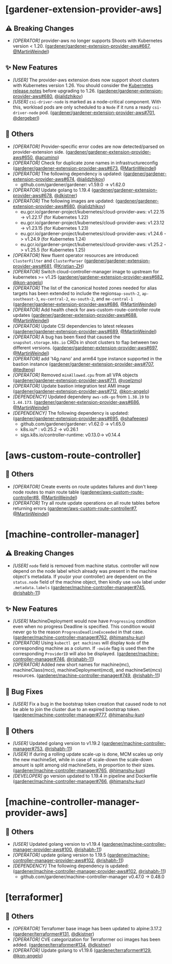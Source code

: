 # [gardener-extension-provider-aws]
## ⚠️ Breaking Changes
* *[OPERATOR]* provider-aws no longer supports Shoots with Кubernetes version < 1.20. ([gardener/gardener-extension-provider-aws#667](https://github.com/gardener/gardener-extension-provider-aws/pull/667), [@MartinWeindel](https://github.com/MartinWeindel))
## ✨ New Features
* *[USER]* The provider-aws extension does now support shoot clusters with Kubernetes version 1.26. You should consider the [Kubernetes release notes](https://github.com/kubernetes/kubernetes/blob/master/CHANGELOG/CHANGELOG-1.26.md) before upgrading to 1.26. ([gardener/gardener-extension-provider-aws#680](https://github.com/gardener/gardener-extension-provider-aws/pull/680), [@ialidzhikov](https://github.com/ialidzhikov))
* *[USER]* `csi-driver-node` is marked as a node-critical component. With this, workload pods are only scheduled to a `Node` if it runs a ready `csi-driver-node` pod. ([gardener/gardener-extension-provider-aws#701](https://github.com/gardener/gardener-extension-provider-aws/pull/701), [@dergeberl](https://github.com/dergeberl))
## 🏃 Others
* *[OPERATOR]* Provider-specific error codes are now detected/parsed on provider-extension side. ([gardener/gardener-extension-provider-aws#650](https://github.com/gardener/gardener-extension-provider-aws/pull/650), [@acumino](https://github.com/acumino))
* *[OPERATOR]* Check for duplicate zone names in infrastructureconfig ([gardener/gardener-extension-provider-aws#673](https://github.com/gardener/gardener-extension-provider-aws/pull/673), [@MartinWeindel](https://github.com/MartinWeindel))
* *[OPERATOR]* The following dependency is updated: ([gardener/gardener-extension-provider-aws#674](https://github.com/gardener/gardener-extension-provider-aws/pull/674), [@ialidzhikov](https://github.com/ialidzhikov))
  * github.com/gardener/gardener: v1.59.0 -> v1.62.0
* *[OPERATOR]* Update golang to 1.19.4 ([gardener/gardener-extension-provider-aws#678](https://github.com/gardener/gardener-extension-provider-aws/pull/678), [@dkistner](https://github.com/dkistner))
* *[OPERATOR]* The following images are updated: ([gardener/gardener-extension-provider-aws#680](https://github.com/gardener/gardener-extension-provider-aws/pull/680), [@ialidzhikov](https://github.com/ialidzhikov))
  * eu.gcr.io/gardener-project/kubernetes/cloud-provider-aws: v1.22.15 -> v1.22.17 (for Kubernetes 1.22)
  * eu.gcr.io/gardener-project/kubernetes/cloud-provider-aws: v1.23.12 -> v1.23.15 (for Kubernetes 1.23)
  * eu.gcr.io/gardener-project/kubernetes/cloud-provider-aws: v1.24.6 -> v1.24.9 (for Kubernetes 1.24)
  * eu.gcr.io/gardener-project/kubernetes/cloud-provider-aws: v1.25.2 -> v1.25.5 (for Kubernetes 1.25)
* *[OPERATOR]* New fluent operator resources are introduced: `ClusterFilter` and `ClusterParser` ([gardener/gardener-extension-provider-aws#681](https://github.com/gardener/gardener-extension-provider-aws/pull/681), [@Kristian-ZH](https://github.com/Kristian-ZH))
* *[OPERATOR]* Switch cloud-controller-manager image to upstream for kubernetes >= v1.25 ([gardener/gardener-extension-provider-aws#682](https://github.com/gardener/gardener-extension-provider-aws/pull/682), [@kon-angelo](https://github.com/kon-angelo))
* *[OPERATOR]* The list of the canonical hosted zones needed for alias targets has been extended to include the regions`ap-south-2`, `ap-southeast-3`, `eu-central-2`, `eu-south-2`, and `me-central-1` ([gardener/gardener-extension-provider-aws#686](https://github.com/gardener/gardener-extension-provider-aws/pull/686), [@MartinWeindel](https://github.com/MartinWeindel))
* *[OPERATOR]* Add health check for aws-custom-route-controller route updates ([gardener/gardener-extension-provider-aws#688](https://github.com/gardener/gardener-extension-provider-aws/pull/688), [@MartinWeindel](https://github.com/MartinWeindel))
* *[OPERATOR]* Update CSI dependencies to latest releases ([gardener/gardener-extension-provider-aws#689](https://github.com/gardener/gardener-extension-provider-aws/pull/689), [@MartinWeindel](https://github.com/MartinWeindel))
* *[OPERATOR]* A bug has been fixed that caused the `snapshot.storage.k8s.io` CRDs in shoot clusters to flap between two different versions. ([gardener/gardener-extension-provider-aws#697](https://github.com/gardener/gardener-extension-provider-aws/pull/697), [@MartinWeindel](https://github.com/MartinWeindel))
* *[OPERATOR]* add 't4g.nano' and arm64 type instance supported in the bastion instance ([gardener/gardener-extension-provider-aws#707](https://github.com/gardener/gardener-extension-provider-aws/pull/707), [@tedteng](https://github.com/tedteng))
* *[OPERATOR]* Removed `minAllowed.cpu` from all VPA objects ([gardener/gardener-extension-provider-aws#711](https://github.com/gardener/gardener-extension-provider-aws/pull/711), [@voelzmo](https://github.com/voelzmo))
* *[OPERATOR]* Update bastion integration test AMI image ([gardener/gardener-extension-provider-aws#712](https://github.com/gardener/gardener-extension-provider-aws/pull/712), [@kon-angelo](https://github.com/kon-angelo))
* *[DEPENDENCY]* Updated dependeny `aws-sdk-go` from `1.38.19` to `1.44.173`. ([gardener/gardener-extension-provider-aws#686](https://github.com/gardener/gardener-extension-provider-aws/pull/686), [@MartinWeindel](https://github.com/MartinWeindel))
* *[DEPENDENCY]* The following dependency is updated: ([gardener/gardener-extension-provider-aws#695](https://github.com/gardener/gardener-extension-provider-aws/pull/695), [@shafeeqes](https://github.com/shafeeqes))
  * github.com/gardener/gardener: v1.62.0 -> v1.65.0
  * k8s.io/* : v0.25.2 -> v0.26.1
  * sigs.k8s.io/controller-runtime: v0.13.0-> v0.14.4
# [aws-custom-route-controller]
## 🏃 Others
* *[OPERATOR]* Create events on route updates failures and don't keep node routes to main route table ([gardener/aws-custom-route-controller#8](https://github.com/gardener/aws-custom-route-controller/pull/8), [@MartinWeindel](https://github.com/MartinWeindel))
* *[OPERATOR]* Try all route update operations on all route tables before returning errors ([gardener/aws-custom-route-controller#7](https://github.com/gardener/aws-custom-route-controller/pull/7), [@MartinWeindel](https://github.com/MartinWeindel))
# [machine-controller-manager]
## ⚠️ Breaking Changes
* *[USER]* `node` field is removed from machine status. controller will now depend on the node label which already was present in the machine object's metadata. If you(or your controller) are dependent on the `status.node` field of the machine object, then kindly use `node` label under `.metadata.labels` ([gardener/machine-controller-manager#745](https://github.com/gardener/machine-controller-manager/pull/745), [@rishabh-11](https://github.com/rishabh-11))
## ✨ New Features
* *[USER]* MachineDeployment would now have `Progressing` condition even when no progress Deadline is specified. This condition would never go to the reason `ProgressDeadlineExceeded` in that case. ([gardener/machine-controller-manager#762](https://github.com/gardener/machine-controller-manager/pull/762), [@himanshu-kun](https://github.com/himanshu-kun))
* *[OPERATOR]* Using `kubectl get machines` will display `Node` of the corresponding machine as a column. If `-owide` flag is used then the corresponding `ProviderID` will also be displayed. ([gardener/machine-controller-manager#746](https://github.com/gardener/machine-controller-manager/pull/746), [@rishabh-11](https://github.com/rishabh-11))
* *[OPERATOR]* Added new short names for machine(mc), machineClass(mcc), machineDeployment(mcd), and machineSet(mcs) resources. ([gardener/machine-controller-manager#749](https://github.com/gardener/machine-controller-manager/pull/749), [@rishabh-11](https://github.com/rishabh-11))
## 🐛 Bug Fixes
* *[USER]* Fix a bug in the bootstrap token creation that caused node to not be able to join the cluster due to an expired bootstrap token. ([gardener/machine-controller-manager#777](https://github.com/gardener/machine-controller-manager/pull/777), [@himanshu-kun](https://github.com/himanshu-kun))
## 🏃 Others
* *[USER]* Updated golang version to v1.19.2 ([gardener/machine-controller-manager#753](https://github.com/gardener/machine-controller-manager/pull/753), [@rishabh-11](https://github.com/rishabh-11))
* *[USER]* If during a rolling update scale-up is done, MCM scales up only the new machineSet, while in case of scale-down the scale-down amount is split among old machineSets, in proportion to their sizes. ([gardener/machine-controller-manager#765](https://github.com/gardener/machine-controller-manager/pull/765), [@himanshu-kun](https://github.com/himanshu-kun))
* *[DEVELOPER]* go version updated to 1.19.4 in pipeline and Dockerfile ([gardener/machine-controller-manager#766](https://github.com/gardener/machine-controller-manager/pull/766), [@himanshu-kun](https://github.com/himanshu-kun))
# [machine-controller-manager-provider-aws]
## 🏃 Others
* *[USER]* Updated golang version to v1.19.4 ([gardener/machine-controller-manager-provider-aws#100](https://github.com/gardener/machine-controller-manager-provider-aws/pull/100), [@rishabh-11](https://github.com/rishabh-11))
* *[OPERATOR]* update golang version to 1.19.5 ([gardener/machine-controller-manager-provider-aws#102](https://github.com/gardener/machine-controller-manager-provider-aws/pull/102), [@rishabh-11](https://github.com/rishabh-11))
* *[DEPENDENCY]* The following dependency is updated: ([gardener/machine-controller-manager-provider-aws#102](https://github.com/gardener/machine-controller-manager-provider-aws/pull/102), [@rishabh-11](https://github.com/rishabh-11))
  * github.com/gardener/machine-controller-manager v0.47.0 -> 0.48.0
# [terraformer]
## 🏃 Others
* *[OPERATOR]* Terrafomer base image has been updated to alpine:3.17.2 ([gardener/terraformer#131](https://github.com/gardener/terraformer/pull/131), [@dkistner](https://github.com/dkistner))
* *[OPERATOR]* CVE categorization for Terraformer oci images has been added. ([gardener/terraformer#134](https://github.com/gardener/terraformer/pull/134), [@dkistner](https://github.com/dkistner))
* *[OPERATOR]* Update golang to v1.19.6 ([gardener/terraformer#129](https://github.com/gardener/terraformer/pull/129), [@kon-angelo](https://github.com/kon-angelo))